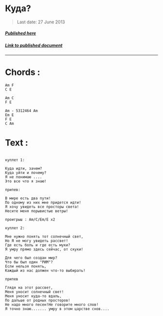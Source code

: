 # Куда?

> Last date: 27 June 2013

##### [Published here](http://vk.com/zimnurov_mf)

##### [Link to published document](https://vk.com/wall-52918906_62)

---

# Chords :

    Am F
    C E

    Am C
    F E

    Am - 5312464 Am
    Em E
    F E
    C Am

# Text :

```

куплет 1:

Куда идти, зачем?
Куда уйти и почему?
Я не понимаю ....
Это все что я знаю!

припев:

В мире есть два пути!
По одному из них мне придется идти!
Я хочу увидеть все просторы света!
Несите меня порывистые ветры!

проигрыш : Am/C/Em/E x2

куплет 2:

Мне нужно понять тот солнечный свет,
Но Я не могу увидеть рассвет!
Где есть боль и где есть муки?
Я умру прямо здесь сейчас, от скуки!

Для чего был создан мир?
Что бы был один "РИМ"?
Если нельзя понять,
Каждый из нас должен что-то выбирать!

припев

Глядя на этот рассвет,
Меня уносит солнечный свет!
Меня уносит куда-то вдаль,
По дальше от родных просторов!
Не надо много песен!Не говорите много слов!
Я точно знаю....... умру в этом царстве снов....

```
